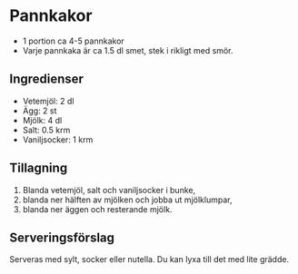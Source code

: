 # Pannkakor

- 1 portion ca 4-5 pannkakor
- Varje pannkaka är ca 1.5 dl smet, stek i rikligt med smör.

## Ingredienser
- Vetemjöl: 2 dl
- Ägg: 2 st
- Mjölk: 4 dl
- Salt: 0.5 krm
- Vaniljsocker: 1 krm

## Tillagning
1. Blanda vetemjöl, salt och vaniljsocker i bunke,
2. blanda ner hälften av mjölken och jobba ut mjölklumpar,
3. blanda ner äggen och resterande mjölk.

## Serveringsförslag
Serveras med sylt, socker eller nutella. Du kan lyxa till det med lite grädde.
